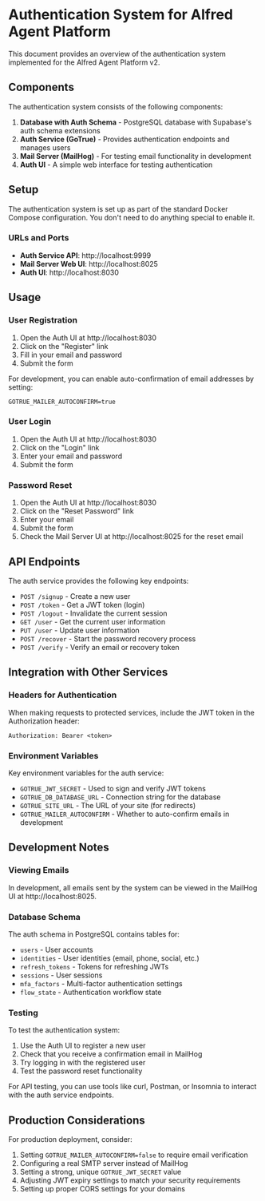 # Authentication System for Alfred Agent Platform

This document provides an overview of the authentication system implemented for the Alfred Agent Platform v2.

## Components

The authentication system consists of the following components:

1. **Database with Auth Schema** - PostgreSQL database with Supabase's auth schema extensions
2. **Auth Service (GoTrue)** - Provides authentication endpoints and manages users
3. **Mail Server (MailHog)** - For testing email functionality in development
4. **Auth UI** - A simple web interface for testing authentication

## Setup

The authentication system is set up as part of the standard Docker Compose configuration. You don't need to do anything special to enable it.

### URLs and Ports

- **Auth Service API**: http://localhost:9999
- **Mail Server Web UI**: http://localhost:8025
- **Auth UI**: http://localhost:8030

## Usage

### User Registration

1. Open the Auth UI at http://localhost:8030
2. Click on the "Register" link
3. Fill in your email and password
4. Submit the form

For development, you can enable auto-confirmation of email addresses by setting:
```
GOTRUE_MAILER_AUTOCONFIRM=true
```

### User Login

1. Open the Auth UI at http://localhost:8030
2. Click on the "Login" link
3. Enter your email and password
4. Submit the form

### Password Reset

1. Open the Auth UI at http://localhost:8030
2. Click on the "Reset Password" link
3. Enter your email
4. Submit the form
5. Check the Mail Server UI at http://localhost:8025 for the reset email

## API Endpoints

The auth service provides the following key endpoints:

- `POST /signup` - Create a new user
- `POST /token` - Get a JWT token (login)
- `POST /logout` - Invalidate the current session
- `GET /user` - Get the current user information
- `PUT /user` - Update user information
- `POST /recover` - Start the password recovery process
- `POST /verify` - Verify an email or recovery token

## Integration with Other Services

### Headers for Authentication

When making requests to protected services, include the JWT token in the Authorization header:

```
Authorization: Bearer <token>
```

### Environment Variables

Key environment variables for the auth service:

- `GOTRUE_JWT_SECRET` - Used to sign and verify JWT tokens
- `GOTRUE_DB_DATABASE_URL` - Connection string for the database
- `GOTRUE_SITE_URL` - The URL of your site (for redirects)
- `GOTRUE_MAILER_AUTOCONFIRM` - Whether to auto-confirm emails in development

## Development Notes

### Viewing Emails

In development, all emails sent by the system can be viewed in the MailHog UI at http://localhost:8025.

### Database Schema

The auth schema in PostgreSQL contains tables for:

- `users` - User accounts
- `identities` - User identities (email, phone, social, etc.)
- `refresh_tokens` - Tokens for refreshing JWTs
- `sessions` - User sessions
- `mfa_factors` - Multi-factor authentication settings
- `flow_state` - Authentication workflow state

### Testing

To test the authentication system:

1. Use the Auth UI to register a new user
2. Check that you receive a confirmation email in MailHog
3. Try logging in with the registered user
4. Test the password reset functionality

For API testing, you can use tools like curl, Postman, or Insomnia to interact with the auth service endpoints.

## Production Considerations

For production deployment, consider:

1. Setting `GOTRUE_MAILER_AUTOCONFIRM=false` to require email verification
2. Configuring a real SMTP server instead of MailHog
3. Setting a strong, unique `GOTRUE_JWT_SECRET` value
4. Adjusting JWT expiry settings to match your security requirements
5. Setting up proper CORS settings for your domains
